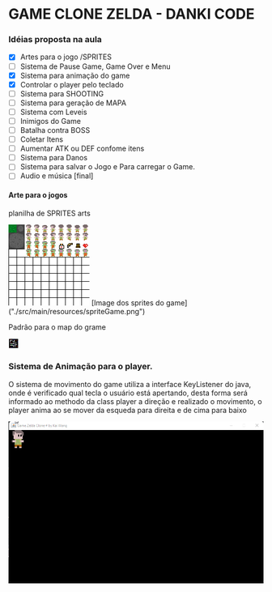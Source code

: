 # GAME CLONE ZELDA - DANKI CODE

### Idéias proposta na aula


- [x] Artes para o jogo /SPRITES
- [ ] Sistema de Pause Game, Game Over e Menu
- [x] Sistema para animação do game
- [x] Controlar o player pelo teclado
- [ ] Sistema para SHOOTING
- [ ] Sistema para geração de MAPA
- [ ] Sistema com Leveis
- [ ] Inimigos do Game
- [ ] Batalha contra BOSS
- [ ] Coletar Itens
- [ ] Aumentar ATK ou DEF confome itens
- [ ] Sistema para Danos
- [ ] Sistema para salvar o Jogo e Para carregar o Game.
- [ ] Audio e música [final]

#### Arte para o jogos

planilha de SPRITES arts

<img src="./src/main/resources/spriteGame.png" alt="Imagem dos Sprites do Game"/>
[Image dos sprites do game]("./src/main/resources/spriteGame.png")

Padrão para o map do grame

<img src="./src/main/resources/mapa.png" alt="Imagem dos Sprites do Game"/>

### Sistema de Animação para o player.

O sistema de movimento do game utiliza a interface KeyListener do java, onde é verificado 
qual tecla o usuário está apertando, desta forma será informado ao methodo da class 
player a direção e realizado o movimento, o player anima ao se mover da esqueda para 
direita e de cima para baixo

![Movendo e animando o player](./src/main/resources/gifs/gif001.gif)
